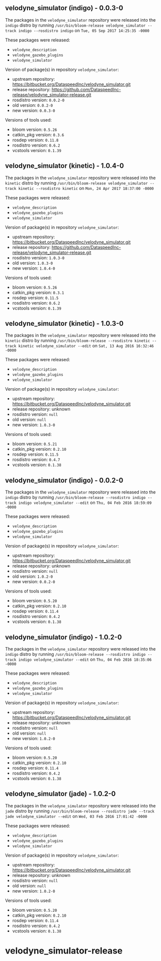 ## velodyne_simulator (indigo) - 0.0.3-0

The packages in the `velodyne_simulator` repository were released into the `indigo` distro by running `/usr/bin/bloom-release velodyne_simulator --track indigo --rosdistro indigo` on `Tue, 05 Sep 2017 14:25:35 -0000`

These packages were released:
- `velodyne_description`
- `velodyne_gazebo_plugins`
- `velodyne_simulator`

Version of package(s) in repository `velodyne_simulator`:

- upstream repository: https://bitbucket.org/DataspeedInc/velodyne_simulator.git
- release repository: https://github.com/DataspeedInc-release/velodyne_simulator-release.git
- rosdistro version: `0.0.2-0`
- old version: `0.0.2-0`
- new version: `0.0.3-0`

Versions of tools used:

- bloom version: `0.5.26`
- catkin_pkg version: `0.3.6`
- rosdep version: `0.11.8`
- rosdistro version: `0.6.2`
- vcstools version: `0.1.39`


## velodyne_simulator (kinetic) - 1.0.4-0

The packages in the `velodyne_simulator` repository were released into the `kinetic` distro by running `/usr/bin/bloom-release velodyne_simulator --track kinetic --rosdistro kinetic` on `Mon, 24 Apr 2017 18:37:00 -0000`

These packages were released:
- `velodyne_description`
- `velodyne_gazebo_plugins`
- `velodyne_simulator`

Version of package(s) in repository `velodyne_simulator`:

- upstream repository: https://bitbucket.org/DataspeedInc/velodyne_simulator.git
- release repository: https://github.com/DataspeedInc-release/velodyne_simulator-release.git
- rosdistro version: `1.0.3-0`
- old version: `1.0.3-0`
- new version: `1.0.4-0`

Versions of tools used:

- bloom version: `0.5.26`
- catkin_pkg version: `0.3.1`
- rosdep version: `0.11.5`
- rosdistro version: `0.6.2`
- vcstools version: `0.1.39`


## velodyne_simulator (kinetic) - 1.0.3-0

The packages in the `velodyne_simulator` repository were released into the `kinetic` distro by running `/usr/bin/bloom-release --rosdistro kinetic --track kinetic velodyne_simulator --edit` on `Sat, 13 Aug 2016 16:32:46 -0000`

These packages were released:
- `velodyne_description`
- `velodyne_gazebo_plugins`
- `velodyne_simulator`

Version of package(s) in repository `velodyne_simulator`:

- upstream repository: https://bitbucket.org/DataspeedInc/velodyne_simulator.git
- release repository: unknown
- rosdistro version: `null`
- old version: `null`
- new version: `1.0.3-0`

Versions of tools used:

- bloom version: `0.5.21`
- catkin_pkg version: `0.2.10`
- rosdep version: `0.11.5`
- rosdistro version: `0.4.7`
- vcstools version: `0.1.38`


## velodyne_simulator (indigo) - 0.0.2-0

The packages in the `velodyne_simulator` repository were released into the `indigo` distro by running `/usr/bin/bloom-release --rosdistro indigo --track indigo velodyne_simulator --edit` on `Thu, 04 Feb 2016 18:59:09 -0000`

These packages were released:
- `velodyne_description`
- `velodyne_gazebo_plugins`
- `velodyne_simulator`

Version of package(s) in repository `velodyne_simulator`:
- upstream repository: https://bitbucket.org/DataspeedInc/velodyne_simulator.git
- release repository: unknown
- rosdistro version: `null`
- old version: `1.0.2-0`
- new version: `0.0.2-0`

Versions of tools used:
- bloom version: `0.5.20`
- catkin_pkg version: `0.2.10`
- rosdep version: `0.11.4`
- rosdistro version: `0.4.2`
- vcstools version: `0.1.38`


## velodyne_simulator (indigo) - 1.0.2-0

The packages in the `velodyne_simulator` repository were released into the `indigo` distro by running `/usr/bin/bloom-release --rosdistro indigo --track indigo velodyne_simulator --edit` on `Thu, 04 Feb 2016 18:35:06 -0000`

These packages were released:
- `velodyne_description`
- `velodyne_gazebo_plugins`
- `velodyne_simulator`

Version of package(s) in repository `velodyne_simulator`:
- upstream repository: https://bitbucket.org/DataspeedInc/velodyne_simulator.git
- release repository: unknown
- rosdistro version: `null`
- old version: `null`
- new version: `1.0.2-0`

Versions of tools used:
- bloom version: `0.5.20`
- catkin_pkg version: `0.2.10`
- rosdep version: `0.11.4`
- rosdistro version: `0.4.2`
- vcstools version: `0.1.38`


## velodyne_simulator (jade) - 1.0.2-0

The packages in the `velodyne_simulator` repository were released into the `jade` distro by running `/usr/bin/bloom-release --rosdistro jade --track jade velodyne_simulator --edit` on `Wed, 03 Feb 2016 17:01:42 -0000`

These packages were released:
- `velodyne_description`
- `velodyne_gazebo_plugins`
- `velodyne_simulator`

Version of package(s) in repository `velodyne_simulator`:
- upstream repository: https://bitbucket.org/DataspeedInc/velodyne_simulator.git
- release repository: unknown
- rosdistro version: `null`
- old version: `null`
- new version: `1.0.2-0`

Versions of tools used:
- bloom version: `0.5.20`
- catkin_pkg version: `0.2.10`
- rosdep version: `0.11.4`
- rosdistro version: `0.4.2`
- vcstools version: `0.1.38`


# velodyne_simulator-release